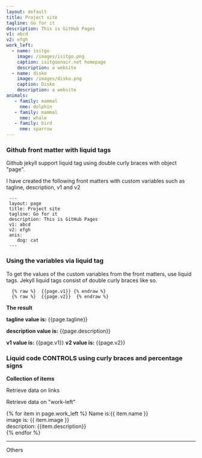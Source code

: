 ```yaml
---
layout: default
title: Project site
tagline: Go for it 
description: This is GitHub Pages
v1: abcd
v2: efgh
work_left:
  - name: isitgo
    image: /images/isitgo.png
    caption: isitgoonair.net homepage
    description: a website
  - name: disko
    image: /images/disko.png
    caption: Disko
    description: a website
animals:
   - family: mammal 
     nme: dolphin
   - family: mammal 
     nme: whale
   - family: bird 
     nme: sparrow
---
```



### Github front matter with liquid tags

Github jekyll support liquid tag using double curly braces with object "page".

I have created the following front matters with custom variables such as tagline, description, v1 and v2

```
 ---
 layout: page
 title: Project site
 tagline: Go for it 
 description: This is GitHub Pages
 v1: abcd
 v2: efgh
 anis:
	dog: cat
 ---
```

### Using the variables via liquid tag

To get the values of the custom variables from the front matters, use liquid tags.
Jekyll liquid tags consist of double curly braces like so.

```
  {% raw %}  {{page.v1}} {% endraw %}
  {% raw %}  {{page.v2}}  {% endraw %}
```

**The result**

**tagline value is:** {{page.tagline}}

**description value is:** {{page.description}}

**v1 value is:** {{page.v1}}
**v2 value is:** {{page.v2}}

### Liquid code CONTROLS using curly braces and percentage signs

**Collection of items**

Retrieve data on links



Retrieve data on "work-left"

{% for item in page.work_left %}
  Name is:{{ item.name }} <br/>
  image is: {{ item.image }}<br/>
  description: {{item.description}}<br/>
{% endfor %}

     
  
---

Others


